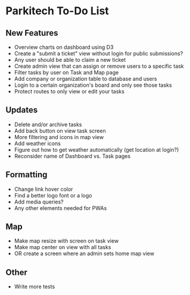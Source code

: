 # Parkitech To-Do List

## New Features

* Overview charts on dashboard using D3
* Create a "submit a ticket" view without login for public submissions?
* Any user should be able to claim a new ticket
* Create admin view that can assign or remove users to a specific task
* Filter tasks by user on Task and Map page
* Add company or organization table to database and users
* Login to a certain organization's board and only see those tasks
* Protect routes to only view or edit your tasks

## Updates

* Delete and/or archive tasks
* Add back button on view task screen
* More filtering and icons in map view
* Add weather icons
* Figure out how to get weather automatically (get location at login?)
* Reconsider name of Dashboard vs. Task pages

## Formatting

* Change link hover color
* Find a better logo font or a logo
* Add media queries?
* Any other elements needed for PWAs

## Map

* Make map resize with screen on task view
* Make map center on view with all tasks
* OR create a screen where an admin sets home map view

## Other

* Write more tests
